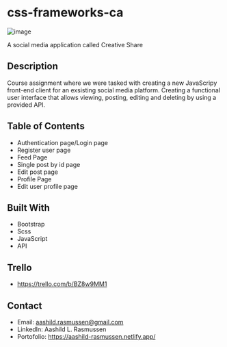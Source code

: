 # css-frameworks-ca

![image](./images/)

A social media application called Creative Share

## Description

Course assignment where we were tasked with creating a new JavaScripy front-end client for an exsisting social media platform. Creating a functional user interface that allows viewing, posting, editing and deleting by using a provided API.

## Table of Contents

- Authentication page/Login page
- Register user page
- Feed Page
- Single post by id page
- Edit post page
- Profile Page
- Edit user profile page

## Built With

- Bootstrap
- Scss
- JavaScript
- API

## Trello 
- https://trello.com/b/BZ8w9MM1

## Contact

- Email: aashild.rasmussen@gmail.com
- LinkedIn: Aashild L. Rasmussen
- Portofolio: https://aashild-rasmussen.netlify.app/
